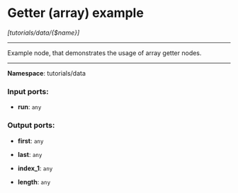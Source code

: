 # Getter (array) example

_[tutorials/data/{$name}]_

---

Example node, that demonstrates the usage of array getter nodes.

---

__Namespace__: tutorials/data

### Input ports:

* __run__: ` any `

### Output ports:

* __first__: ` any `


* __last__: ` any `


* __index_1__: ` any `


* __length__: ` any `

